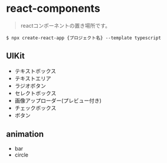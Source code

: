 # react-components

> reactコンポーネントの置き場所です。

```
$ npx create-react-app {プロジェクト名} --template typescript
```

## UIKit

- テキストボックス
- テキストエリア
- ラジオボタン 
- セレクトボックス
- 画像アップローダー(プレビュー付き)
- チェックボックス
- ボタン

## animation

- bar
- circle
